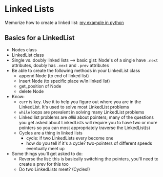 # Linked Lists


Memorize how to create a linked list: [my example in python](https://github.com/rogue0137/general/blob/master/online_practice_sites/udacity/udacity_linked_list.py)

## Basics for a LinkedList
- Nodes class
- LinkedList class
- Single vs. doubly linked lists --> basic gist: Node's of a single have `.next` attributes, doubly has `.next` and `.prev` attributes
- Be able to create the following methods in your LinkedList class
    - append Node (to end of linked list)
    - insert Node (to specific place w/in linked list)
    - get_position of Node
    - delete Node
- Know:
    - `curr` is key. Use it to help you figure out where you are in the LinkedList. It's used to solve most LinkedList problems
    - `while` loops are prevalent in solving many LinkedList problems
    - Linked list problems are *alllll* about pointers; many of the questions you get asked about LinkedLists will require you to have two or more pointers so you can most appropriately traverse the LinkedList(s)
    - Cycles are a thing in linked lists
        - cycle: if two LinkedLists every become one
        - how do you tell if it's a cycle? two-pointers of different speeds eventually meet up
- Some things you'll get asked to do:
    - Reverse the list: this is basically switching the pointers, you'll need to create a prev for this too
    - Do two LinkedLists meet? (Cycles!)
    